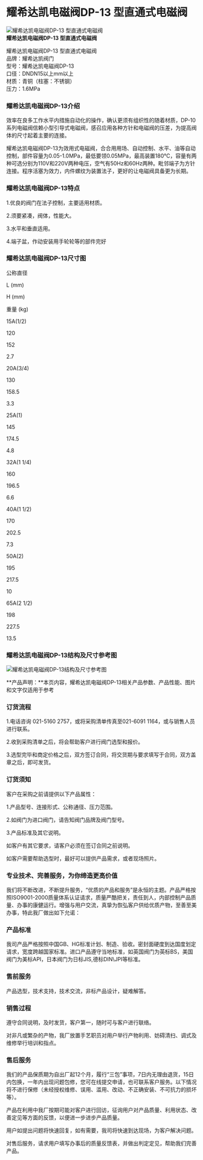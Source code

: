 
# 耀希达凯电磁阀DP-13 型直通式电磁阀

![耀希达凯电磁阀DP-13 型直通式电磁阀](/uploads/allimg/140529/1-1405291544550-L.jpg)  
**耀希达凯电磁阀DP-13 型直通式电磁阀**

耀希达凯电磁阀DP-13 型直通式电磁阀  
品牌：耀希达凯阀门  
型号：耀希达凯电磁阀DP-13  
口径：DNDN15以上mm以上  
材质：青铜（柱塞：不锈钢）  
压力：1.6MPa

### 耀希达凯电磁阀DP-13介绍

效率在良多工作水平内措施自动化的操作，确认更须有组织性的随着材质，DP-10系列电磁阀信赖小型引导式电磁阀，感召应用各种方针和电磁阀的压差，为提高阀体的尺寸起着主要的连接。

耀希达凯电磁阀DP-13为效用式电磁阀，合合用用场、自动控制、水平、油等自动控制，部件容量为0.05-1.0MPa，最低要领0.05MPa，最高装置180℃，容量有两种可选分别为110V和220V两种电压，空气有50Hz和60Hz两种。毗邻端子为方针连接。程序活塞为效力，内件螺纹为装置法子，更好的让电磁阀具备更为长期。

### 耀希达凯电磁阀DP-13特点

1.优良的阀门在法子控制，主要适用材质。

2.须要紧凑，阀体，性能大。

3.水平和垂直适用。

4.端子盆，作动安装用手轮轮等的部件完好

### 耀希达凯电磁阀DP-13尺寸图

公称直径

L (mm)

H (mm)

重量 (kg)

15A(1/2)

120

152

2.7

20A(3/4)

130

158.5

3.3

25A(1)

145

174.5

4.8

32A(1 1/4)

160

196.5

6.6

40A(1 1/2)

170

202.5

7.3

50A(2)

195

217.5

10

65A(2 1/2)

198

227.5

13.5

### 耀希达凯电磁阀DP-13结构及尺寸参考图

![耀希达凯电磁阀DP-13结构及尺寸参考图](/uploads/allimg/140529/1-140529155643V8.gif)

**产品声明：**本页内容，耀希达凯电磁阀DP-13相关产品参数、产品性能、图片和文字仅适用于参考

### 订货流程

1.电话咨询 021-5160 2757，或将采购清单传真至021-6091 1164，或与销售人员进行联系。

2.收到采购清单之后，将会帮助客户进行阀门选型和报价。

3.选型完毕和商定价格之后，双方签订合同，将交货期与要求填写于合同，双方盖章之后，即可发货。

### 订货须知

客户在采购之前请提供以下产品属性：

1.产品型号、连接形式、公称通径、压力范围。

2.如阀门为进口阀门，请告知阀门品牌及阀门型号。

3.产品标准及其它说明。

如客户有其它要求，请客户必须在签订合同之前说明。

如客户需要帮助选型时，最好可以提供产品需求，或者现场照片。

### 专业技术、完善服务，为你缔造更高价值

我们将不断改进，不断提升服务，“优质的产品和服务”是永恒的主题。产品严格按照ISO9001-2000质量体系认证请求，质量严酷把关，责任到人，内部控制产品质量、办事的康健运行。增强与用户交流，真挚为恢弘客户供给优质产物，至善至美办事，特此我厂做出如下允诺：

### 产品标准

我司产品严格按照中国GB、HG标准计划、制造、验收。密封面硬度到达国度划定请求，宽度跨越国家标准。进口产品遵守当地标准，如英国阀门为英标BS，美国阀门为美标API，日本阀门为日标JIS,德标DIN\\JPI等标准。

### 售前服务

产品选型，技术支持，技术交流，非标产品设计，疑难解答。

### 销售过程

遵守合同说明，及时发货，客户第一，随时可与客户进行联络。

对非凡或繁杂的产物，我厂放置手艺职员对用户举行产物利用、妨碍清扫、调式及维修举行培训和指点。

### 售后服务

我们的产品保质期为自出厂起12个月，履行“三包”事项，7日内无理由退货，15日内包换，一年内出现问题包修，您可在线提交申请，也可联系客户服务。以下情况将不进行保修（未经授权维修、误用、滥用、改动、不正确安装、不可抗力的损坏等）。

产品在利用中我厂按期可能对客户进行回访，征询用户对产品质量、利用状态、改善定见等方面的反馈，以便进一步进步产品质量。

用户如提出问题将快速回复，如有需要，我司将快速到达现场，为客户解决问题。

对售后服务，请求用户填写办事后的质量反馈表，并做出判定定见，帮助我们完善产品。

